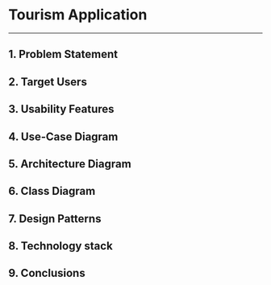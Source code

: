 # Tourism Application #

----------

## 1. Problem Statement ##
## 2. Target Users ##
## 3. Usability Features ##
## 4. Use-Case Diagram ##
## 5. Architecture Diagram ##
## 6. Class Diagram ##
## 7. Design Patterns ##
## 8. Technology stack ##
## 9. Conclusions ##
